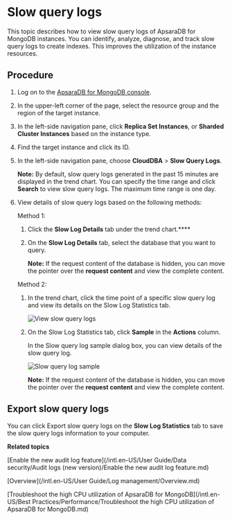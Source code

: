# Slow query logs

This topic describes how to view slow query logs of ApsaraDB for MongoDB instances. You can identify, analyze, diagnose, and track slow query logs to create indexes. This improves the utilization of the instance resources.

## Procedure

1.  Log on to the [ApsaraDB for MongoDB console](https://mongodb.console.aliyun.com/).

2.  In the upper-left corner of the page, select the resource group and the region of the target instance.

3.  In the left-side navigation pane, click **Replica Set Instances**, or **Sharded Cluster Instances** based on the instance type.

4.  Find the target instance and click its ID.

5.  In the left-side navigation pane, choose **CloudDBA** \> **Slow Query Logs**.

    **Note:** By default, slow query logs generated in the past 15 minutes are displayed in the trend chart. You can specify the time range and click **Search** to view slow query logs. The maximum time range is one day.

6.  View details of slow query logs based on the following methods:

    Method 1:

    1.  Click the **Slow Log Details** tab under the trend chart.****

    2.  On the **Slow Log Details** tab, select the database that you want to query.

        **Note:** If the request content of the database is hidden, you can move the pointer over the **request content** and view the complete content.

    Method 2:

    1.  In the trend chart, click the time point of a specific slow query log and view its details on the Slow Log Statistics tab.

        ![View slow query logs](https://static-aliyun-doc.oss-accelerate.aliyuncs.com/assets/img/en-US/3447559951/p99588.png)

    2.  On the Slow Log Statistics tab, click **Sample** in the **Actions** column.

        In the Slow query log sample dialog box, you can view details of the slow query log.

        ![Slow query log sample](https://static-aliyun-doc.oss-accelerate.aliyuncs.com/assets/img/en-US/3447559951/p58937.png)

        **Note:** If the request content of the database is hidden, you can move the pointer over the **request content** and view the complete content.


## Export slow query logs

You can click Export slow query logs on the **Slow Log Statistics** tab to save the slow query logs information to your computer.

**Related topics**  


[Enable the new audit log feature](/intl.en-US/User Guide/Data security/Audit logs (new version)/Enable the new audit log feature.md)

[Overview](/intl.en-US/User Guide/Log management/Overview.md)

[Troubleshoot the high CPU utilization of ApsaraDB for MongoDB](/intl.en-US/Best Practices/Performance/Troubleshoot the high CPU utilization of ApsaraDB for MongoDB.md)

